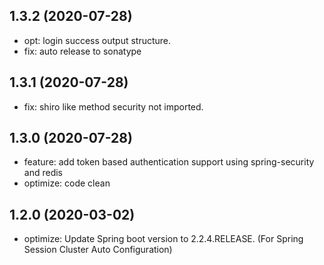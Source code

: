 ## 1.3.2 (2020-07-28)
 * opt: login success output structure.
 * fix: auto release to sonatype

## 1.3.1 (2020-07-28)
 * fix: shiro like method security not imported.
 

## 1.3.0 (2020-07-28)
 * feature: add token based authentication support using spring-security and redis
 * optimize: code clean
 
 
## 1.2.0 (2020-03-02)
 * optimize: Update Spring boot version to 2.2.4.RELEASE. (For Spring Session Cluster Auto Configuration)

